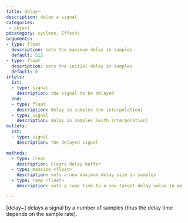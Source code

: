 ```yaml
---
title: delay~
description: delay a signal
categories:
 - object
pdcategory: cyclone, Effects
arguments:
- type: float
  description: sets the maximum delay in samples
  default: 512
- type: float
  description: sets the initial delay in samples
  default: 0
inlets:
  1st:
  - type: signal
    description: the signal to be delayed
  2nd:
  - type: float
    description: delay in samples (no interpolation)
  - type: signal
    description: delay in samples (with interpolation)
outlets:
  1st:
  - type: signal
    description: the delayed signal

methods:
  - type: clear
    description: clears delay buffer
  - type: maxsize <float>
    description: sets a new maximum delay size in samples
  - type: ramp <float>
    description: sets a ramp time to a new target delay value in ms

---
```


[delay~] delays a signal by a number of samples (thus the delay time depends on the sample rate).

